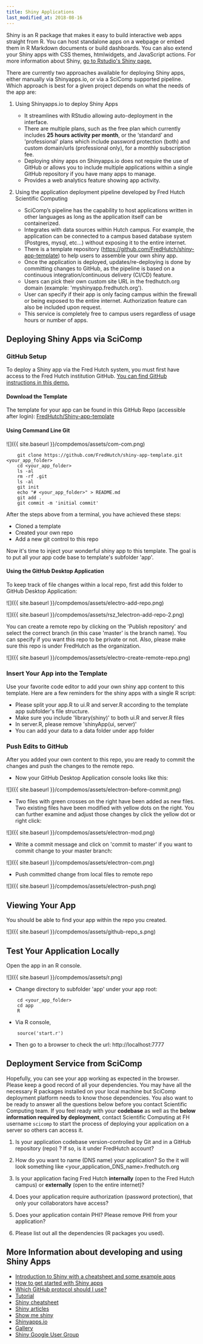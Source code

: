 ```yaml
---
title: Shiny Applications
last_modified_at: 2018-08-16
---
```


Shiny is an R package that makes it easy to build interactive web apps straight from R. You can host standalone apps on a webpage or embed them in R Markdown documents or build dashboards. You can also extend your Shiny apps with CSS themes, htmlwidgets, and JavaScript actions. For more information about Shiny, [go to Rstudio's Shiny page.](https://shiny.rstudio.com)


There are currently two approaches available for deploying Shiny apps, either manually via Shinyapps.io, or via a SciComp supported pipeline.  Which approach is best for a given project depends on what the needs of the app are:

1. Using Shinyapps.io to deploy Shiny Apps
    - It streamlines with RStudio allowing auto-deployment in the interface.
    - There are multiple plans, such as the free plan which currently includes **25 hours activity per month**, or the ‘standard’ and 'professional' plans which include password protection (both) and custom domain/urls (professional only), for a monthly subscription fee.   
    - Deploying shiny apps on Shinyapps.io does not require the use of GitHub or allows you to include multiple applications within a single GitHub repository if you have many apps to manage.
    - Provides a web analytics feature showing app activity.

    
2. Using the application deployment pipeline developed by Fred Hutch Scientific Computing
    - SciComp’s pipeline has the capability to host applications written in other languages as long as the application itself can be containerized. 
    - Integrates with data sources within Hutch campus. For example, the application can be connected to a campus based database system (Postgres, mysql, etc…) without exposing it to the entire internet. 
    - There is a template repository (https://github.com/FredHutch/shiny-app-template) to help users to assemble your own shiny app.
    - Once the application is deployed, updates/re-deploying is done by committing changes to GitHub, as the pipeline is based on a continuous integration/continuous delivery (CI/CD) feature. 
    - Users can pick their own custom site URL in the fredhutch.org domain (example: 'myshinyapp.fredhutch.org').
    - User can specify if their app is only facing campus within the firewall or being exposed to the entire internet. Authorization feature can also be included upon request. 
    - This service is completely free to campus users regardless of usage hours or number of apps.

## Deploying Shiny Apps via SciComp

### GitHub Setup
To deploy a Shiny app via the Fred Hutch system, you must first have access to the Fred Hutch institution GitHub.  [You can find GitHub instructions in this demo.](https://fredhutch.github.io/wiki/compdemos/comp_github/)

#### Download the Template
The template for your app can be found in this GitHub Repo (accessible after login):
[FredHutch/Shiny-app-template](https://github.com/FredHutch/shiny-app-template)

#### Using Command Line Git

![]({{ site.baseurl }}/compdemos/assets/com-com.png)

```
    git clone https://github.com/FredHutch/shiny-app-template.git <your_app_folder>
    cd <your_app_folder>
    ls -al
    rm -rf .git
    ls -al
    git init
    echo "# <your_app_folder>" > README.md
    git add .
    git commit -m 'initial commit'
```
After the steps above from a terminal, you have achieved these steps:
- Cloned a template
- Created your own repo
- Add a new git control to this repo

Now it's time to inject your wonderful shiny app to this template. The goal is to put all your app code base to template's subfolder 'app'.  

#### Using the GitHub Desktop Application

To keep track of file changes within a local repo, first add this folder to GitHub Desktop Application:

![]({{ site.baseurl }}/compdemos/assets/electro-add-repo.png)

![]({{ site.baseurl }}/compdemos/assets/rsz_1electron-add-repo-2.png)

You can create a remote repo by clicking on the 'Publish repository' and select the correct branch (in this case 'master' is the branch name). You can specify if you want this repo to be private or not. Also, please make sure this repo is under FredHutch as the organization.

![]({{ site.baseurl }}/compdemos/assets/electro-create-remote-repo.png)

### Insert Your App into the Template
Use your favorite code editor to add your own shiny app content to this template.  Here are a few reminders for the shiny apps with a single R script:

- Please split your app.R to ui.R and server.R according to the template app subfolder's file structure.  
- Make sure you include 'library(shiny)' to both ui.R and server.R files
- In server.R, please remove 'shinyApp(ui, server)'
- You can add your data to a data folder under app folder

### Push Edits to GitHub
After you added your own content to this repo, you are ready to commit the changes and push the changes to the remote repo.

- Now your GitHub Desktop Application console looks like this:

![]({{ site.baseurl }}/compdemos/assets/electron-before-commit.png)

- Two files with green crosses on the right have been added as new files.  Two existing files have been modified with yellow dots on the right. You can further examine and adjust those changes by click the yellow dot or right click:

![]({{ site.baseurl }}/compdemos/assets/electron-mod.png)

- Write a commit message and click on 'commit to master' if you want to commit change to your master branch:

![]({{ site.baseurl }}/compdemos/assets/electron-com.png)

- Push committed change from local files to remote repo

![]({{ site.baseurl }}/compdemos/assets/electron-push.png)

## Viewing Your App
You should be able to find your app within the repo you created.

![]({{ site.baseurl }}/compdemos/assets/github-repo_s.png)

<!--Please also add topics 'r' and 'shiny'
![](/{{ site.baseurl }}/compdemos/assets/GitHub-add-labels-3.png)-->

## Test Your Application Locally
Open the app in an R console.

![]({{ site.baseurl }}/compdemos/assets/r.png)

- Change directory to subfolder 'app' under your app root:
``` 
    cd <your_app_folder>
    cd app
    R
```
- Via R console, 
``` 
    source('start.r') 
```

- Then go to a browser to check the url: http://localhost:7777



## Deployment Service from SciComp
Hopefully, you can see your app working as expected in the browser. Please keep a good record of all your dependencies. You may have all the necessary R packages installed on your local machine but SciComp deployment platform needs to know those dependencies.  You also want to be ready to answer all the questions below before you contact Scientific Computing team.  If you feel ready with your **codebase** as well as the **below information required by deployment**, contact Scientific Computing at FH username `scicomp` to start the process of deploying your application on a server so others can access it.

1.  Is your application codebase version-controlled by Git and in a GitHub repository (repo) ?  If so, is it under FredHutch account?

2. How do you want to name (DNS name) your application? So the it will look something like <your_application_DNS_name>.fredhutch.org

3. Is your application facing Fred Hutch **internally** (open to the Fred Hutch campus) or **externally** (open to the entire internet)?

4. Does your application require authorization (password protection), that only your collaborators have access?

5. Does your application contain PHI? Please remove PHI from your application?

6. Please list out all the dependencies (R packages you used).


## More Information about developing and using Shiny Apps
- [Introduction to Shiny with a cheatsheet and some example apps](http://zevross.com/blog/2016/04/19/r-powered-web-applications-with-shiny-a-tutorial-and-cheat-sheet-with-40-example-apps/)
- [How to get started with Shiny apps](https://shiny.rstudio.com/articles/build.html)
- [Which GitHub protocol should I use?](https://gist.github.com/grawity/4392747)
- [Tutorial](http://shiny.rstudio.com/tutorial/)
- [Shiny cheatsheet](http://shiny.rstudio.com/images/shiny-cheatsheet.pdf)
- [Shiny articles](http://shiny.rstudio.com/articles/)
- [Show me shiny](http://www.showmeshiny.com/)
- [Shinyapps.io](http://www.shinyapps.io/)
- [Gallery](http://shiny.rstudio.com/gallery/google-charts.html)
- [Shiny Google User Group](https://groups.google.com/forum/#!forum/shiny-discuss)
